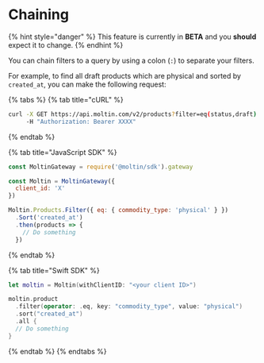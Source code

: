 # Chaining

{% hint style="danger" %}
This feature is currently in **BETA** and you **should** expect it to change.
{% endhint %}

You can chain filters to a query by using a colon \(`:`\) to separate your filters.

For example, to find all draft products which are physical and sorted by `created_at`, you can make the following request:

{% tabs %}
{% tab title="cURL" %}
```bash
curl -X GET https://api.moltin.com/v2/products?filter=eq(status,draft):eq(commodity_type,physical) \
     -H "Authorization: Bearer XXXX"
```
{% endtab %}

{% tab title="JavaScript SDK" %}
```javascript
const MoltinGateway = require('@moltin/sdk').gateway

const Moltin = MoltinGateway({
  client_id: 'X'
})

Moltin.Products.Filter({ eq: { commodity_type: 'physical' } })
  .Sort('created_at')
  .then(products => {
    // Do something
  })
```
{% endtab %}

{% tab title="Swift SDK" %}
```swift
let moltin = Moltin(withClientID: "<your client ID>")

moltin.product
  .filter(operator: .eq, key: "commodity_type", value: "physical")
  .sort("created_at")
  .all {
  // Do something
}
```
{% endtab %}
{% endtabs %}

